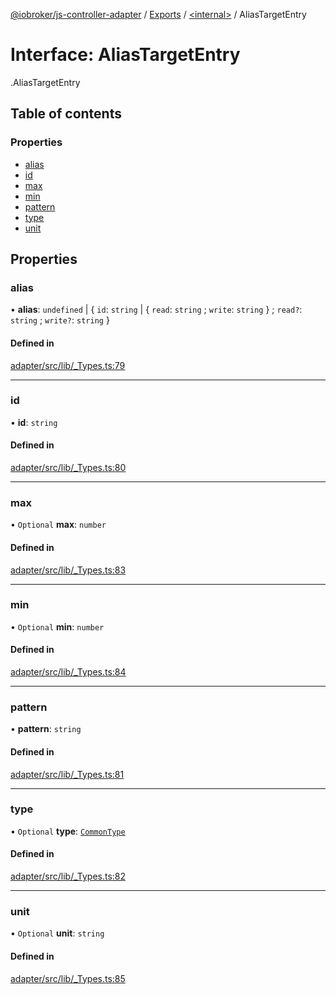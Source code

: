 [@iobroker/js-controller-adapter](../README.md) / [Exports](../modules.md) / [<internal\>](../modules/internal_.md) / AliasTargetEntry

# Interface: AliasTargetEntry

[<internal>](../modules/internal_.md).AliasTargetEntry

## Table of contents

### Properties

- [alias](internal_.AliasTargetEntry.md#alias)
- [id](internal_.AliasTargetEntry.md#id)
- [max](internal_.AliasTargetEntry.md#max)
- [min](internal_.AliasTargetEntry.md#min)
- [pattern](internal_.AliasTargetEntry.md#pattern)
- [type](internal_.AliasTargetEntry.md#type)
- [unit](internal_.AliasTargetEntry.md#unit)

## Properties

### alias

• **alias**: `undefined` \| { `id`: `string` \| { `read`: `string` ; `write`: `string`  } ; `read?`: `string` ; `write?`: `string`  }

#### Defined in

[adapter/src/lib/_Types.ts:79](https://github.com/ioBroker/ioBroker.js-controller/blob/c7ef56a8/packages/adapter/src/lib/_Types.ts#L79)

___

### id

• **id**: `string`

#### Defined in

[adapter/src/lib/_Types.ts:80](https://github.com/ioBroker/ioBroker.js-controller/blob/c7ef56a8/packages/adapter/src/lib/_Types.ts#L80)

___

### max

• `Optional` **max**: `number`

#### Defined in

[adapter/src/lib/_Types.ts:83](https://github.com/ioBroker/ioBroker.js-controller/blob/c7ef56a8/packages/adapter/src/lib/_Types.ts#L83)

___

### min

• `Optional` **min**: `number`

#### Defined in

[adapter/src/lib/_Types.ts:84](https://github.com/ioBroker/ioBroker.js-controller/blob/c7ef56a8/packages/adapter/src/lib/_Types.ts#L84)

___

### pattern

• **pattern**: `string`

#### Defined in

[adapter/src/lib/_Types.ts:81](https://github.com/ioBroker/ioBroker.js-controller/blob/c7ef56a8/packages/adapter/src/lib/_Types.ts#L81)

___

### type

• `Optional` **type**: [`CommonType`](../modules/internal_.md#commontype)

#### Defined in

[adapter/src/lib/_Types.ts:82](https://github.com/ioBroker/ioBroker.js-controller/blob/c7ef56a8/packages/adapter/src/lib/_Types.ts#L82)

___

### unit

• `Optional` **unit**: `string`

#### Defined in

[adapter/src/lib/_Types.ts:85](https://github.com/ioBroker/ioBroker.js-controller/blob/c7ef56a8/packages/adapter/src/lib/_Types.ts#L85)
